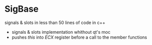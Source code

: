 SigBase
=======

signals & slots in less than 50 lines of code in c++
- signals & slots implementation whithout qt's moc
- pushes _this_ into _ECX_ register before a call to the member functions
